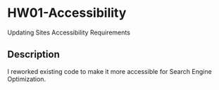 # HW01-Accessibility
Updating Sites Accessibility Requirements

## Description
I reworked existing code to make it more accessible for Search Engine Optimization.
